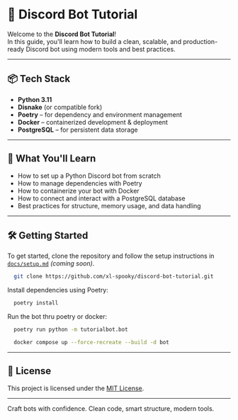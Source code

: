 # 🤖 Discord Bot Tutorial

Welcome to the **Discord Bot Tutorial**!  
In this guide, you'll learn how to build a clean, scalable, and production-ready Discord bot using modern tools and best practices.

---

## 📦 Tech Stack

- **Python 3.11**
- **Disnake** (or compatible fork)
- **Poetry** – for dependency and environment management
- **Docker** – containerized development & deployment
- **PostgreSQL** – for persistent data storage

---

## 🚀 What You'll Learn

- How to set up a Python Discord bot from scratch
- How to manage dependencies with Poetry
- How to containerize your bot with Docker
- How to connect and interact with a PostgreSQL database
- Best practices for structure, memory usage, and data handling

---

## 🛠️ Getting Started

To get started, clone the repository and follow the setup instructions in [`docs/setup.md`](docs/setup.md) *(coming soon)*.
  ```bash
    git clone https://github.com/xl-spooky/discord-bot-tutorial.git
  ```

Install dependencies using Poetry:
  ```bash
    poetry install
  ```
Run the bot thru poetry or docker:
  ```bash
    poetry run python -m tutorialbot.bot
  ```

  ```bash
    docker compose up --force-recreate --build -d bot
  ```
---

## 📜 License

This project is licensed under the [MIT License](LICENSE).

---

Craft bots with confidence. Clean code, smart structure, modern tools.
